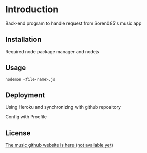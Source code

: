 # Introduction

Back-end program to handle request from Soren085's music app

## Installation

Required node package manager and nodejs

## Usage

```
nodemon <file-name>.js
```

## Deployment
Using Heroku and synchronizing with github repository

Config with Procfile

## License
<!-- TODO insert website -->
[The music github website is here (not available yet)]()